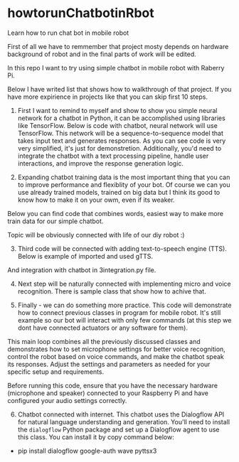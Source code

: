# howtorunChatbotinRbot
Learn how to run chat bot in mobile robot

First of all we have to remmember that project mosty depends on hardware background of robot and in the final parts of work will be edited. 

In this repo I want to try using simple chatbot in mobile robot with Raberry Pi. 

Below I have writed list that shows how to walkthrough of that project. If you have more expirience in projects like that you can skip first 10 steps.

1. First I want to remind to myself and show to show you simple neural network for a chatbot in Python, it can be accomplished using libraries like TensorFlow. Below is code with chatbot, neural network will use TensorFlow. This network will be a sequence-to-sequence model that takes input text and generates responses. As you can see code is very very simplified, it's just for demonstretion. Additionally, you'd need to integrate the chatbot with a text processing pipeline, handle user interactions, and improve the response generation logic.

2. Expanding chatbot training data is the most important thing that you can to improve performance and flexiblity of your bot. Of course we can you use already trained models, trained on big data but I think its good to know how to make it on your owm, even if its weaker.

Below you can find code that combines words, easiest way to make more train data for our simple chatbot. 

Topic will be obviously connected with life of our diy robot :)


3. Third code will be connected with adding text-to-speech engine (TTS). Below is example of imported and used gTTS.

And integration with chatbot in 3integration.py file.

4. Next step will be naturally connected with implementing micro and voice recognition. There is sample class that show how to achive that.

5. Finally - we can do something more practice. This code will demonstrate how to connect previous classes in program for mobile robot. It's still example so our bot will interact with only few commands (at this step we dont have connected actuators or any software for them).

This main loop combines all the previously discussed classes and demonstrates how to set microphone settings for better voice recognition, control the robot based on voice commands, and make the chatbot speak its responses. Adjust the settings and parameters as needed for your specific setup and requirements.

Before running this code, ensure that you have the necessary hardware (microphone and speaker) connected to your Raspberry Pi and have configured your audio settings correctly.

6. Chatbot connected with internet. This chatbot uses the Dialogflow API for natural language understanding and generation. You'll need to install the `dialogflow` Python package and set up a Dialogflow agent to use this class. You can install it by copy command below: 
- pip install dialogflow google-auth wave pyttsx3











